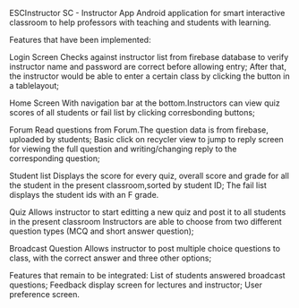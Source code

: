 ESCInstructor
SC - Instructor App Android application for smart interactive classroom to help professors with teaching and students with learning.

Features that have been implemented:

Login Screen
Checks against instructor list from firebase database to verify instructor name and password are correct before allowing entry; After that, the instructor would be able to enter a certain class by clicking the button in a tablelayout;

Home Screen
With navigation bar at the bottom.Instructors can view quiz scores of all students or fail list by clicking corresbonding buttons;

Forum
Read questions from Forum.The question data is from firebase, uploaded by students; Basic click on recycler view to jump to reply screen for viewing the full question and writing/changing reply to the corresponding question;

Student list
Displays the score for every quiz, overall score and grade for all the student in the present classroom,sorted by student ID; The fail list displays the student ids with an F grade.

Quiz
Allows instructor to start editting a new quiz and post it to all students in the present classroom Instructors are able to choose from two different question types (MCQ and short answer question);

Broadcast Question
Allows instructor to post multiple choice questions to class, with the correct answer and three other options;

Features that remain to be integrated:
List of students answered broadcast questions;
Feedback display screen for lectures and instructor;
User preference screen.